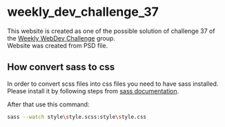 # weekly_dev_challenge_37  

This website is created as one of the possible solution of challenge 37 of the [Weekly WebDev Challenge](https://www.facebook.com/groups/940002776068923) group.  
Website was created from PSD file.

## How convert sass to css

In order to convert scss files into css files you need to have sass installed.  
Please install it by following steps from [sass documentation](http://sass-lang.com/install).  

After that use this command:

```bash
sass --watch style\style.scss:style\style.css
```
